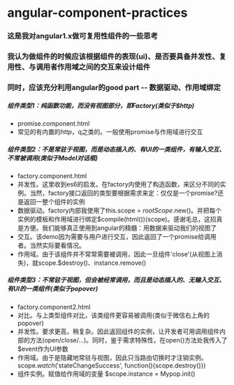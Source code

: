 # angular-component-practices
### 这是我对angular1.x做可复用性组件的一些思考
### 我认为做组件的时候应该根据组件的表现(ui)、是否要具备并发性、复用性、与调用者作用域之间的交互来设计组件
### 同时，应该充分利用angular的good part -- 数据驱动、作用域绑定
##### 组件类型1：纯函数功能，而没有视图部分，即Factory(类似于$http)
*  promise.component.html
*  常见的有内置的$http，$q之类的。一般使用promise与作用域进行交互

##### 组件类型2：不是常驻于视图，而是动态插入的、有UI的一类组件，有输入交互、不常被调用(类似于Model对话框)
* factory.component.html
* 并发性。这里收到es6的启发。在factory内使用了构造函数，来区分不同的实例。当然，factory接口返回的类型要根据需求来定：仅仅是一个promise?还是返回一整个组件的实例
* 数据驱动。factory内部我使用了this.scope = $rootScope.$new()。并把每个实例的模板和作用域进行绑定$compile(html())(scope)。感谢毛总，这招真是方便。我们能够真正使用到angular的精髓：用数据来驱动我们的视图了
* 交互。该demo因为需要与用户进行交互，因此返回了一个promise给调用者。当然实际要看情况。
* 作用域。由于该组件并不常常需要被调用，因此一旦组件'close'(从视图上消失)，就scope.$destroy()、instance.remove()

##### 组件类型3：不常驻于视图，但会被经常调用，而且是动态插入的、无输入交互、有UI的一类组件(类似于popover)
* factory.component2.html
* 对比。与上类型组件对比，该类组件更容易被调用(类似于微信右上角的popover)
* 并发性。要求更高，稍复杂。因此返回组件的实例，让开发者可用调用组件内部的方法(open/close/...)。同时，鉴于需求特殊性，在open()方法处我传入了$event作为UI参数
* 作用域。由于是隐藏地常驻与视图，因此只当路由切换时才注销实例。scope.$watch('$stateChangeSuccess', function(){scope.destroy()})
* 组件实例。赋值给作用域的变量 $scope.instance = Mypop.init()
